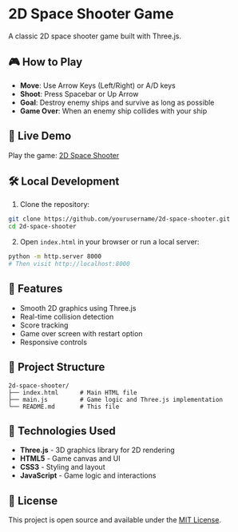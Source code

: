 # 2D Space Shooter Game

A classic 2D space shooter game built with Three.js.

## 🎮 How to Play

- **Move**: Use Arrow Keys (Left/Right) or A/D keys
- **Shoot**: Press Spacebar or Up Arrow
- **Goal**: Destroy enemy ships and survive as long as possible
- **Game Over**: When an enemy ship collides with your ship

## 🚀 Live Demo

Play the game: [2D Space Shooter](https://rajitbasu20.github.io/2d-space-shooter)

## 🛠️ Local Development

1. Clone the repository:
```bash
git clone https://github.com/yourusername/2d-space-shooter.git
cd 2d-space-shooter
```

2. Open `index.html` in your browser or run a local server:
```bash
python -m http.server 8000
# Then visit http://localhost:8000
```

## 🎯 Features

- Smooth 2D graphics using Three.js
- Real-time collision detection
- Score tracking
- Game over screen with restart option
- Responsive controls

## 📁 Project Structure

```
2d-space-shooter/
├── index.html      # Main HTML file
├── main.js         # Game logic and Three.js implementation
└── README.md       # This file
```

## 🎨 Technologies Used

- **Three.js** - 3D graphics library for 2D rendering
- **HTML5** - Game canvas and UI
- **CSS3** - Styling and layout
- **JavaScript** - Game logic and interactions

## 📝 License

This project is open source and available under the [MIT License](LICENSE). 
